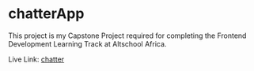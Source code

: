 # chatterApp

This project is my Capstone Project required for completing the Frontend Development Learning Track at Altschool Africa.

Live Link: [chatter](https://chatter-app-f16c1.web.app/feed)

